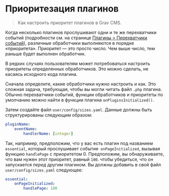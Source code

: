 # Приоритезация плагинов

> Как настроить приоритет плагинов в Grav CMS.

Когда несколько плагинов прослушивают одни и те же перехватчики событий (подробности см. на странице [Плагины > Перехватчики событий](/04.plugins/04.event-hooks/index)), различные обработчики выполняются в порядке «приоритета». Приоритет — это просто число. Чем выше число, тем раньше будет выполнен обработчик.

В редких случаях пользователям может потребоваться настроить приоритеты определенных обработчиков. Это можно сделать, не касаясь исходного кода плагина.

Сначала определите, какие обработчики нужно настроить и как. Это сложная задача, требующая, чтобы вы могли читать файл `.php` плагина. Обычно перехватчики событий, функции обработчиков и приоритеты по умолчанию можно найти в функции плагина `onPluginsInitialized()`.

Затем создайте файл `user/config/sizes.yaml`. Данные должны быть структурированы следующим образом:

```yaml
pluginName:
    eventName:
        handlerName: [integer]
```

Так, например, предположим, что у вас есть плагин под названием `essential`, который прослушивает событие` onPageInitialized`, вызывая функцию `handlePage` с приоритетом 0. Предположим, вы обнаруживаете, что вам нужен этот приоритет, равный `100`. чтобы убедиться, что он запускается *перед* другим плагином. Вы должны добавить в свой файл `user/config/sizes.yaml` следующее:

```yaml
essential:
    onPageInitialized:
        handlePage: 100
```
